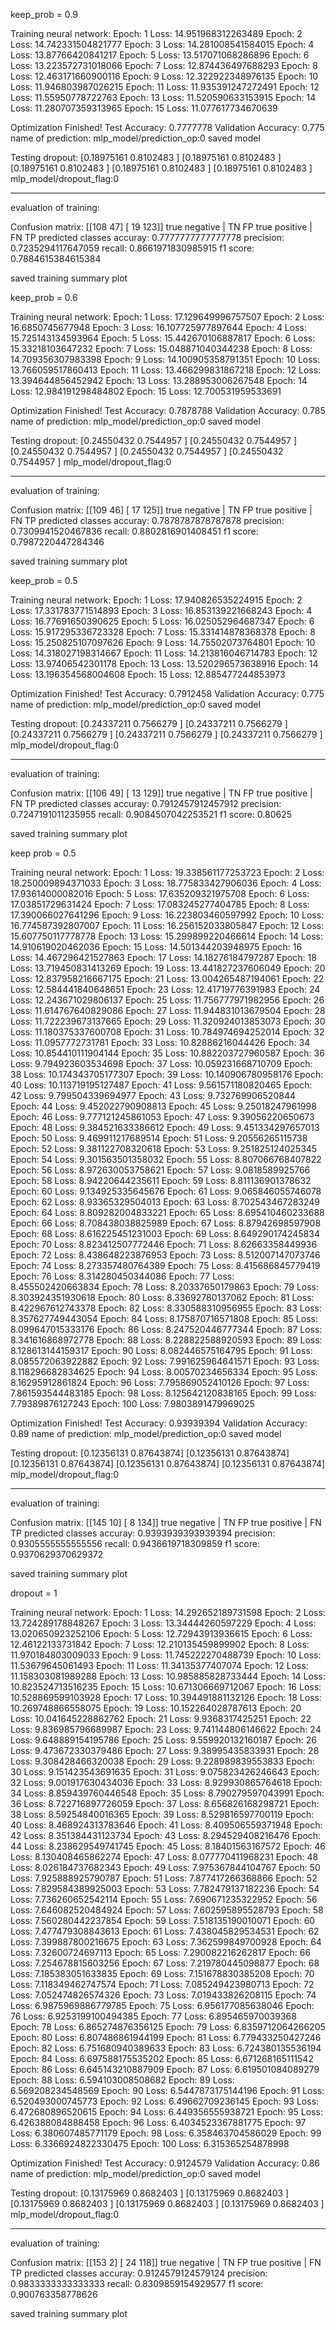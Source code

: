 keep_prob = 0.9

Training neural network:
Epoch: 1 Loss: 14.951968312263489
Epoch: 2 Loss: 14.742331504821777
Epoch: 3 Loss: 14.281008541584015
Epoch: 4 Loss: 13.87766420841217
Epoch: 5 Loss: 13.517071068286896
Epoch: 6 Loss: 13.223572731018066
Epoch: 7 Loss: 12.874436497688293
Epoch: 8 Loss: 12.463171660900116
Epoch: 9 Loss: 12.322922348976135
Epoch: 10 Loss: 11.946803987026215
Epoch: 11 Loss: 11.935391247272491
Epoch: 12 Loss: 11.55950778722763
Epoch: 13 Loss: 11.520590633153915
Epoch: 14 Loss: 11.280707359313965
Epoch: 15 Loss: 11.077617734670639

Optimization Finished!
Test Accuracy: 0.7777778
Validation Accuracy: 0.775
name of prediction:  mlp_model/prediction_op:0
saved model



Testing dropout:
[0.18975161 0.8102483 ]
[0.18975161 0.8102483 ]
[0.18975161 0.8102483 ]
[0.18975161 0.8102483 ]
[0.18975161 0.8102483 ]
mlp_model/dropout_flag:0

---------------
evaluation of training:

Confusion matrix:
[[108  47]
 [ 19 123]]
true negative  | TN FP
true positive  | FN TP
             predicted classes
accuray:  0.7777777777777778
precision:  0.7235294117647059
recall:  0.8661971830985915
f1 score:  0.7884615384615384

saved training summary plot

keep_prob =  0.6

Training neural network:
Epoch: 1 Loss: 17.129649996757507
Epoch: 2 Loss: 16.6850745677948
Epoch: 3 Loss: 16.107725977897644
Epoch: 4 Loss: 15.725143134593964
Epoch: 5 Loss: 15.442670106887817
Epoch: 6 Loss: 15.33218103647232
Epoch: 7 Loss: 15.048871040344238
Epoch: 8 Loss: 14.709356307983398
Epoch: 9 Loss: 14.100905358791351
Epoch: 10 Loss: 13.766059517860413
Epoch: 11 Loss: 13.466299831867218
Epoch: 12 Loss: 13.394644856452942
Epoch: 13 Loss: 13.288953006267548
Epoch: 14 Loss: 12.984191298484802
Epoch: 15 Loss: 12.700531959533691

Optimization Finished!
Test Accuracy: 0.7878788
Validation Accuracy: 0.785
name of prediction:  mlp_model/prediction_op:0
saved model



Testing dropout:
[0.24550432 0.7544957 ]
[0.24550432 0.7544957 ]
[0.24550432 0.7544957 ]
[0.24550432 0.7544957 ]
[0.24550432 0.7544957 ]
mlp_model/dropout_flag:0

---------------
evaluation of training:

Confusion matrix:
[[109  46]
 [ 17 125]]
true negative  | TN FP
true positive  | FN TP
             predicted classes
accuray:  0.7878787878787878
precision:  0.7309941520467836
recall:  0.8802816901408451
f1 score:  0.7987220447284346

saved training summary plot


keep_prob = 0.5

Training neural network:
Epoch: 1 Loss: 17.940826535224915
Epoch: 2 Loss: 17.331783771514893
Epoch: 3 Loss: 16.853139221668243
Epoch: 4 Loss: 16.77691650390625
Epoch: 5 Loss: 16.025052964687347
Epoch: 6 Loss: 15.917295336723328
Epoch: 7 Loss: 15.331414878368378
Epoch: 8 Loss: 15.250825107097626
Epoch: 9 Loss: 14.75502073764801
Epoch: 10 Loss: 14.318027198314667
Epoch: 11 Loss: 14.213816046714783
Epoch: 12 Loss: 13.97406542301178
Epoch: 13 Loss: 13.520296573638916
Epoch: 14 Loss: 13.196354568004608
Epoch: 15 Loss: 12.885477244853973

Optimization Finished!
Test Accuracy: 0.7912458
Validation Accuracy: 0.775
name of prediction:  mlp_model/prediction_op:0
saved model



Testing dropout:
[0.24337211 0.7566279 ]
[0.24337211 0.7566279 ]
[0.24337211 0.7566279 ]
[0.24337211 0.7566279 ]
[0.24337211 0.7566279 ]
mlp_model/dropout_flag:0

---------------
evaluation of training:

Confusion matrix:
[[106  49]
 [ 13 129]]
true negative  | TN FP
true positive  | FN TP
             predicted classes
accuray:  0.7912457912457912
precision:  0.7247191011235955
recall:  0.9084507042253521
f1 score:  0.80625

saved training summary plot


keep prob = 0.5


Training neural network:
Epoch: 1 Loss: 19.338561177253723
Epoch: 2 Loss: 18.250009894371033
Epoch: 3 Loss: 18.775833427906036
Epoch: 4 Loss: 17.93614000082016
Epoch: 5 Loss: 17.635209321975708
Epoch: 6 Loss: 17.03851729631424
Epoch: 7 Loss: 17.083245277404785
Epoch: 8 Loss: 17.390066027641296
Epoch: 9 Loss: 16.223803460597992
Epoch: 10 Loss: 16.774587392807007
Epoch: 11 Loss: 16.256152033805847
Epoch: 12 Loss: 15.607750117778778
Epoch: 13 Loss: 15.299899220466614
Epoch: 14 Loss: 14.910619020462036
Epoch: 15 Loss: 14.501344203948975
Epoch: 16 Loss: 14.467296421527863
Epoch: 17 Loss: 14.18276184797287
Epoch: 18 Loss: 13.719450831413269
Epoch: 19 Loss: 13.441827237606049
Epoch: 20 Loss: 12.837958216667175
Epoch: 21 Loss: 13.004265487194061
Epoch: 22 Loss: 12.584441840648651
Epoch: 23 Loss: 12.41719776391983
Epoch: 24 Loss: 12.243671029806137
Epoch: 25 Loss: 11.756777971982956
Epoch: 26 Loss: 11.614767640829086
Epoch: 27 Loss: 11.944831013679504
Epoch: 28 Loss: 11.722239673137665
Epoch: 29 Loss: 11.320924013853073
Epoch: 30 Loss: 11.180375337600708
Epoch: 31 Loss: 10.784974694252014
Epoch: 32 Loss: 11.0957772731781
Epoch: 33 Loss: 10.82886216044426
Epoch: 34 Loss: 10.854410111904144
Epoch: 35 Loss: 10.882203727960587
Epoch: 36 Loss: 9.794923603534698
Epoch: 37 Loss: 10.059231668710709
Epoch: 38 Loss: 10.174343705177307
Epoch: 39 Loss: 10.140906780958176
Epoch: 40 Loss: 10.113719195127487
Epoch: 41 Loss: 9.561571180820465
Epoch: 42 Loss: 9.799504339694977
Epoch: 43 Loss: 9.732769906520844
Epoch: 44 Loss: 9.452022790908813
Epoch: 45 Loss: 9.25018247961998
Epoch: 46 Loss: 9.777121245861053
Epoch: 47 Loss: 9.39056220650673
Epoch: 48 Loss: 9.384521633386612
Epoch: 49 Loss: 9.451334297657013
Epoch: 50 Loss: 9.469911217689514
Epoch: 51 Loss: 9.20556265115738
Epoch: 52 Loss: 9.381122708320618
Epoch: 53 Loss: 9.251825124025345
Epoch: 54 Loss: 9.301563501358032
Epoch: 55 Loss: 8.807066768407822
Epoch: 56 Loss: 8.972630053758621
Epoch: 57 Loss: 9.0818589925766
Epoch: 58 Loss: 8.94220644235611
Epoch: 59 Loss: 8.811136901378632
Epoch: 60 Loss: 9.134925335645676
Epoch: 61 Loss: 9.065846055746078
Epoch: 62 Loss: 8.93365329504013
Epoch: 63 Loss: 8.702543467283249
Epoch: 64 Loss: 8.809282004833221
Epoch: 65 Loss: 8.695410460233688
Epoch: 66 Loss: 8.708438038825989
Epoch: 67 Loss: 8.87942698597908
Epoch: 68 Loss: 8.616225451231003
Epoch: 69 Loss: 8.649290174245834
Epoch: 70 Loss: 8.823412507772446
Epoch: 71 Loss: 8.62663358449936
Epoch: 72 Loss: 8.438648223876953
Epoch: 73 Loss: 8.512007147073746
Epoch: 74 Loss: 8.273357480764389
Epoch: 75 Loss: 8.415686845779419
Epoch: 76 Loss: 8.314280450344086
Epoch: 77 Loss: 8.455502420663834
Epoch: 78 Loss: 8.20337650179863
Epoch: 79 Loss: 8.303924351930618
Epoch: 80 Loss: 8.33692780137062
Epoch: 81 Loss: 8.422967612743378
Epoch: 82 Loss: 8.330588310956955
Epoch: 83 Loss: 8.357627749443054
Epoch: 84 Loss: 8.175870716571808
Epoch: 85 Loss: 8.099647015333176
Epoch: 86 Loss: 8.247520446777344
Epoch: 87 Loss: 8.341616868972778
Epoch: 88 Loss: 8.228822588920593
Epoch: 89 Loss: 8.128613144159317
Epoch: 90 Loss: 8.082446575164795
Epoch: 91 Loss: 8.085572063922882
Epoch: 92 Loss: 7.991625964641571
Epoch: 93 Loss: 8.118296682834625
Epoch: 94 Loss: 8.00570234656334
Epoch: 95 Loss: 8.16295912861824
Epoch: 96 Loss: 7.795869052410126
Epoch: 97 Loss: 7.861593544483185
Epoch: 98 Loss: 8.125642120838165
Epoch: 99 Loss: 7.79389876127243
Epoch: 100 Loss: 7.9803891479969025

Optimization Finished!
Test Accuracy: 0.93939394
Validation Accuracy: 0.89
name of prediction:  mlp_model/prediction_op:0
saved model



Testing dropout:
[0.12356131 0.87643874]
[0.12356131 0.87643874]
[0.12356131 0.87643874]
[0.12356131 0.87643874]
[0.12356131 0.87643874]
mlp_model/dropout_flag:0

---------------
evaluation of training:

Confusion matrix:
[[145  10]
 [  8 134]]
true negative  | TN FP
true positive  | FN TP
             predicted classes
accuray:  0.9393939393939394
precision:  0.9305555555555556
recall:  0.9436619718309859
f1 score:  0.9370629370629372

saved training summary plot

dropout = 1

Training neural network:
Epoch: 1 Loss: 14.292652189731598
Epoch: 2 Loss: 13.724289178848267
Epoch: 3 Loss: 13.34444260597229
Epoch: 4 Loss: 13.020650923252106
Epoch: 5 Loss: 12.72943913936615
Epoch: 6 Loss: 12.46122133731842
Epoch: 7 Loss: 12.210135459899902
Epoch: 8 Loss: 11.970184803009033
Epoch: 9 Loss: 11.745222270488739
Epoch: 10 Loss: 11.53679645061493
Epoch: 11 Loss: 11.34135377407074
Epoch: 12 Loss: 11.158303081989288
Epoch: 13 Loss: 10.985885828733444
Epoch: 14 Loss: 10.823524713516235
Epoch: 15 Loss: 10.671306669712067
Epoch: 16 Loss: 10.528869599103928
Epoch: 17 Loss: 10.394491881132126
Epoch: 18 Loss: 10.269748866558075
Epoch: 19 Loss: 10.152264028787613
Epoch: 20 Loss: 10.041645228862762
Epoch: 21 Loss: 9.9368317425251
Epoch: 22 Loss: 9.836985796689987
Epoch: 23 Loss: 9.741144806146622
Epoch: 24 Loss: 9.648889154195786
Epoch: 25 Loss: 9.559920132160187
Epoch: 26 Loss: 9.473672330379486
Epoch: 27 Loss: 9.38995435833931
Epoch: 28 Loss: 9.308428466320038
Epoch: 29 Loss: 9.228989839553833
Epoch: 30 Loss: 9.151423543691635
Epoch: 31 Loss: 9.075823426246643
Epoch: 32 Loss: 9.001917630434036
Epoch: 33 Loss: 8.929930865764618
Epoch: 34 Loss: 8.859439760446548
Epoch: 35 Loss: 8.790279597043991
Epoch: 36 Loss: 8.722716897726059
Epoch: 37 Loss: 8.656826168298721
Epoch: 38 Loss: 8.59254840016365
Epoch: 39 Loss: 8.529816597700119
Epoch: 40 Loss: 8.468924313783646
Epoch: 41 Loss: 8.409506559371948
Epoch: 42 Loss: 8.351384431123734
Epoch: 43 Loss: 8.294529408216476
Epoch: 44 Loss: 8.238629549741745
Epoch: 45 Loss: 8.18401563167572
Epoch: 46 Loss: 8.130408465862274
Epoch: 47 Loss: 8.077770411968231
Epoch: 48 Loss: 8.026184737682343
Epoch: 49 Loss: 7.975367844104767
Epoch: 50 Loss: 7.925888925790787
Epoch: 51 Loss: 7.877417266368866
Epoch: 52 Loss: 7.829584389925003
Epoch: 53 Loss: 7.782479137182236
Epoch: 54 Loss: 7.736260652542114
Epoch: 55 Loss: 7.690671235322952
Epoch: 56 Loss: 7.646082520484924
Epoch: 57 Loss: 7.602595895528793
Epoch: 58 Loss: 7.560280442237854
Epoch: 59 Loss: 7.518135190010071
Epoch: 60 Loss: 7.477479308843613
Epoch: 61 Loss: 7.438045829534531
Epoch: 62 Loss: 7.399887800216675
Epoch: 63 Loss: 7.362599849700928
Epoch: 64 Loss: 7.32600724697113
Epoch: 65 Loss: 7.290082216262817
Epoch: 66 Loss: 7.254678815603256
Epoch: 67 Loss: 7.219780445098877
Epoch: 68 Loss: 7.185383051633835
Epoch: 69 Loss: 7.151678830385208
Epoch: 70 Loss: 7.118349462747574
Epoch: 71 Loss: 7.085249423980713
Epoch: 72 Loss: 7.052474826574326
Epoch: 73 Loss: 7.019433826208115
Epoch: 74 Loss: 6.9875969886779785
Epoch: 75 Loss: 6.956177085638046
Epoch: 76 Loss: 6.9253199100494385
Epoch: 77 Loss: 6.895465970039368
Epoch: 78 Loss: 6.865274876356125
Epoch: 79 Loss: 6.8359712064266205
Epoch: 80 Loss: 6.807486861944199
Epoch: 81 Loss: 6.779433250427246
Epoch: 82 Loss: 6.751680940389633
Epoch: 83 Loss: 6.724380135536194
Epoch: 84 Loss: 6.697588175535202
Epoch: 85 Loss: 6.671268165111542
Epoch: 86 Loss: 6.645143210887909
Epoch: 87 Loss: 6.619501084089279
Epoch: 88 Loss: 6.594103008508682
Epoch: 89 Loss: 6.569208234548569
Epoch: 90 Loss: 6.5447873175144196
Epoch: 91 Loss: 6.520493000745773
Epoch: 92 Loss: 6.49662709236145
Epoch: 93 Loss: 6.472680896520615
Epoch: 94 Loss: 6.449356555938721
Epoch: 95 Loss: 6.426388084888458
Epoch: 96 Loss: 6.4034523367881775
Epoch: 97 Loss: 6.380607485771179
Epoch: 98 Loss: 6.358463704586029
Epoch: 99 Loss: 6.3366924822330475
Epoch: 100 Loss: 6.315365254878998

Optimization Finished!
Test Accuracy: 0.9124579
Validation Accuracy: 0.86
name of prediction:  mlp_model/prediction_op:0
saved model



Testing dropout:
[0.13175969 0.8682403 ]
[0.13175969 0.8682403 ]
[0.13175969 0.8682403 ]
[0.13175969 0.8682403 ]
[0.13175969 0.8682403 ]
mlp_model/dropout_flag:0

---------------
evaluation of training:

Confusion matrix:
[[153   2]
 [ 24 118]]
true negative  | TN FP
true positive  | FN TP
             predicted classes
accuray:  0.9124579124579124
precision:  0.9833333333333333
recall:  0.8309859154929577
f1 score:  0.900763358778626

saved training summary plot